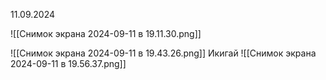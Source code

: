 11.09.2024

![[Снимок экрана 2024-09-11 в 19.11.30.png]]

![[Снимок экрана 2024-09-11 в 19.43.26.png]]
Икигай
![[Снимок экрана 2024-09-11 в 19.56.37.png]]